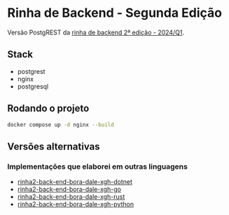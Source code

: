 ﻿# Rinha de Backend - Segunda Edição

Versão PostgREST da [rinha de backend 2ª edição - 2024/Q1](https://github.com/zanfranceschi/rinha-de-backend-2024-q1). 

## Stack

- postgrest
- nginx
- postgresql

## Rodando o projeto

```bash
docker compose up -d nginx --build
``` 

## Versões alternativas

### Implementações que elaborei em outras linguagens

- [rinha2-back-end-bora-dale-xgh-dotnet](https://github.com/jonathanperis/rinha2-back-end-bora-dale-xgh-dotnet)
- [rinha2-back-end-bora-dale-xgh-go](https://github.com/jonathanperis/rinha2-back-end-bora-dale-xgh-go)
- [rinha2-back-end-bora-dale-xgh-rust](https://github.com/jonathanperis/rinha2-back-end-bora-dale-xgh-rust)
- [rinha2-back-end-bora-dale-xgh-python](https://github.com/jonathanperis/rinha2-back-end-bora-dale-xgh-python)
